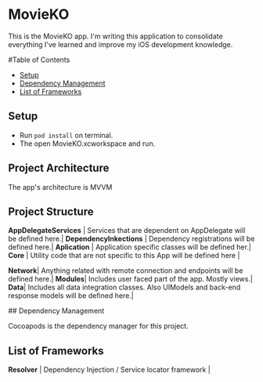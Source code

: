#  MovieKO
This is the MovieKO app. I'm writing this application to consolidate everything I've learned and improve my iOS development knowledge.

#Table of Contents
 - [Setup](#Setup)
 - [Dependency Management](#dependency-management)
 - [List of Frameworks](#list-of-frameworks)
 
## Setup
- Run `pod install` on terminal.
- The open MovieKO.xcworkspace and run.

## Project Architecture
The app's architecture is MVVM

## Project Structure

**AppDelegateServices** | Services that are dependent on AppDelegate will be defined here.|
**DependencyInkections** | Dependency registrations will be defined here.|
**Aplication** | Application specific classes will be defined her.|
**Core** | Utility code that are not specific to this App will be defined here |

**Network**| Anything related with remote connection and endpoints will be defined here.|
**Modules**| Includes user faced part of the app. Mostly views.|
**Data**| Includes all data integration classes. Also UIModels and back-end response models will be defined here.|

## Dependency Management

Cocoapods is the dependency manager for this project.

## List of Frameworks

**Resolver** | Dependency Injection / Service locator framework |


